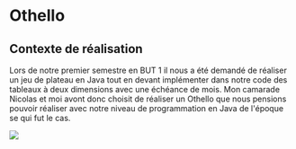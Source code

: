 # Othello

## Contexte de réalisation
Lors de notre premier semestre en BUT 1 il nous a été demandé de réaliser un jeu de plateau en Java tout en devant implémenter dans notre code des tableaux à deux dimensions avec une échéance de mois.
Mon camarade Nicolas et moi avont donc choisit de réaliser un Othello que nous pensions pouvoir réaliser avec notre niveau de programmation en Java de l'époque se qui fut le cas.

<a href="https://postgresql.org"><img src="https://img.shields.io/badge/Powered%20by-PostgreSQL-blue.svg"/></a>
